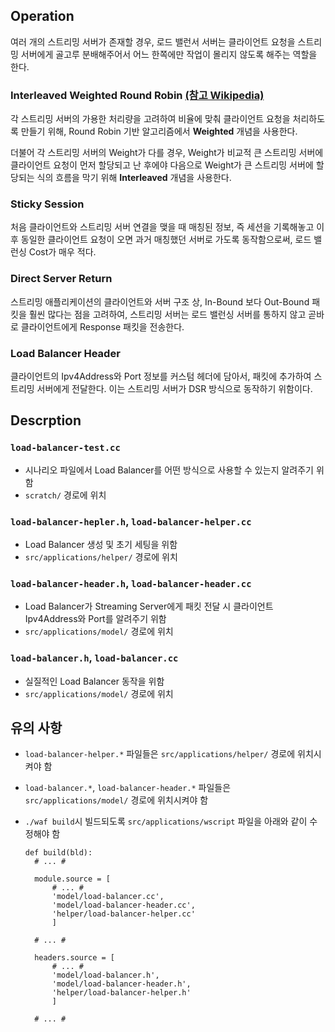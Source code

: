 ## Operation

여러 개의 스트리밍 서버가 존재할 경우, 로드 밸런서 서버는 클라이언트 요청을 스트리밍 서버에게 골고루 분배해주어서 어느 한쪽에만 작업이 몰리지 않도록 해주는 역할을 한다.

### Interleaved Weighted Round Robin [(참고 Wikipedia)](https://en.wikipedia.org/wiki/Weighted_round_robin#Interleaved_WRR)

각 스트리밍 서버의 가용한 처리량을 고려하여 비율에 맞춰 클라이언트 요청을 처리하도록 만들기 위해, Round Robin 기반 알고리즘에서 **Weighted** 개념을 사용한다.

더불어 각 스트리밍 서버의 Weight가 다를 경우, Weight가 비교적 큰 스트리밍 서버에 클라이언트 요청이 먼저 할당되고 난 후에야 다음으로 Weight가 큰 스트리밍 서버에 할당되는 식의 흐름을 막기 위해 **Interleaved** 개념을 사용한다.

### Sticky Session

처음 클라이언트와 스트리밍 서버 연결을 맺을 때 매칭된 정보, 즉 세션을 기록해놓고 이후 동일한 클라이언트 요청이 오면 과거 매칭했던 서버로 가도록 동작함으로써, 로드 밸런싱 Cost가 매우 적다.

### Direct Server Return

스트리밍 애플리케이션의 클라이언트와 서버 구조 상, In-Bound 보다 Out-Bound 패킷을 훨씬 많다는 점을 고려하여, 스트리밍 서버는 로드 밸런싱 서버를 통하지 않고 곧바로 클라이언트에게 Response 패킷을 전송한다.

### Load Balancer Header

클라이언트의 Ipv4Address와 Port 정보를 커스텀 헤더에 담아서, 패킷에 추가하여 스트리밍 서버에게 전달한다. 이는 스트리밍 서버가 DSR 방식으로 동작하기 위함이다.

## Descrption

### `load-balancer-test.cc`

- 시나리오 파일에서 Load Balancer를 어떤 방식으로 사용할 수 있는지 알려주기 위함
- `scratch/` 경로에 위치

### `load-balancer-hepler.h`, `load-balancer-helper.cc`

- Load Balancer 생성 및 초기 세팅을 위함
- `src/applications/helper/` 경로에 위치

### `load-balancer-header.h`, `load-balancer-header.cc`

- Load Balancer가 Streaming Server에게 패킷 전달 시 클라이언트 Ipv4Address와 Port를 알려주기 위함
- `src/applications/model/` 경로에 위치

### `load-balancer.h`, `load-balancer.cc`

- 실질적인 Load Balancer 동작을 위함
- `src/applications/model/` 경로에 위치

## 유의 사항

- `load-balancer-helper.*` 파일들은 `src/applications/helper/` 경로에 위치시켜야 함

- `load-balancer.*`, `load-balancer-header.*` 파일들은 `src/applications/model/` 경로에 위치시켜야 함

- `./waf build`시 빌드되도록 `src/applications/wscript` 파일을 아래와 같이 수정해야 함

  ```
  def build(bld):
    # ... #
    
    module.source = [
        # ... #
        'model/load-balancer.cc',
        'model/load-balancer-header.cc',
        'helper/load-balancer-helper.cc'
        ]
    
    # ... #
    
    headers.source = [
        # ... #
        'model/load-balancer.h',
        'model/load-balancer-header.h',
        'helper/load-balancer-helper.h'
        ]
    
    # ... #
  ```

  
